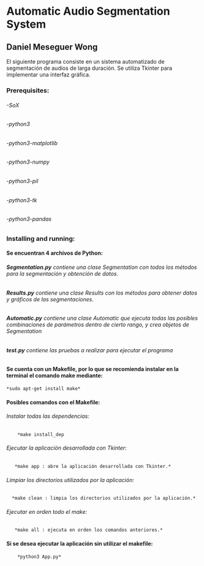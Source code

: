 # Automatic Audio Segmentation System
## Daniel Meseguer Wong

El siguiente programa consiste en un sistema automatizado de segmentación de audios de larga duración. Se utiliza Tkinter para implementar una interfaz gráfica.

### Prerequisites:

###### -SoX
###### -python3
###### -python3-matplotlib
###### -python3-numpy
###### -python3-pil
###### -python3-tk
###### -python3-pandas

### Installing and running:

#### Se encuentran 4 archivos de Python:
######    **Segmentation.py** contiene una clase Segmentation con todos los métodos para la segmentación y obtención de datos.
######    **Results.py** contiene una clase Results con los métodos para obtener datos y gráficos de las segmentaciones.
######    **Automatic.py** contiene una clase Automatic que ejecuta todas las posibles combinaciones de parámetros dentro de cierto rango, y crea objetos de Segmentation
######    **test.py** contiene las pruebas a realizar para ejecutar el programa


#### Se cuenta con un Makefile, por lo que se recomienda instalar en la terminal el comando make mediante:
``` *sudo apt-get install make* ```

#### Posibles comandos con el Makefile:
###### Instalar todas las dependencias:
```    *make install_dep```
###### Ejecutar la aplicación desarrollada con Tkinter:
```    *make app : abre la aplicación desarrollada con Tkinter.* ```
###### Limpiar los directorios utilizados por la aplicación:
```   *make clean : limpia los directorios utilizados por la aplicación.* ```
###### Ejecutar en orden todo el make:
```    *make all : ejecuta en orden los comandos anteriores.* ```

#### Si se desea ejecutar la aplicación sin utilizar el makefile:
```    *python3 App.py*```



